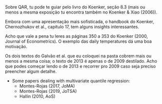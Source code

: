 Sobre QAR, tu pode te guiar pelo livro do Koenker, seção 8.3 (mais ou menos a mesma exposição tu encontra também no Koenker & Xiao (2006)).

Embora com uma apresentação mais sofisticada, o handbook do Koenker, Chernozhukov et al., capítulo 17, tem alguns insights interessantes.

Acho que vale a pena tu leres as páginas 350 a 353 do Koenker (2000, Journal of Econometrics). O exemplo das daily temperatures dá uma boa motivação.

Os dois textos do Galvão et al. que eu coloquei na pasta cobrem mais ou menos a mesma coisa; o texto de 2013 é apenas o de 2009 destilado. Acho que podes começar lendo o de 2013 e recorrer pro 2009 caso seja preciso preencher algum detalhe.

- Some papers dealing with multivariate quantile regression:
  - Montes-Rojas (2017, JoMA)
  - Montes-Rojas (2019, JoTSA)
  - Hallin (2010, AoS)
